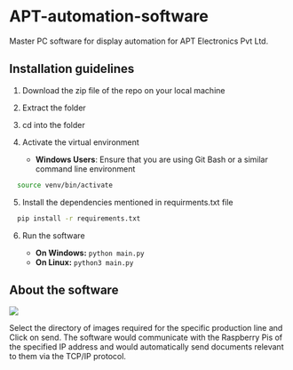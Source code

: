 # **APT-automation-software**

Master PC software for display automation for APT Electronics Pvt Ltd.

## **Installation guidelines**

<!-- OL -->
1. Download the zip file of the repo on your local machine
2. Extract the folder
3. cd into the folder
4. Activate the virtual environment
   * **Windows Users**: Ensure that you are using Git Bash or a similar command line environment
   
   <!-- Code Block -->
```bash
  source venv/bin/activate
```
5. Install the dependencies mentioned in requirments.txt file
<!-- Code Block -->
```bash
  pip install -r requirements.txt
```
6. Run the software

    * **On Windows:** ```python main.py```
    * **On Linux:** ```python3 main.py```

## **About the software**

<img src = "https://user-images.githubusercontent.com/55655727/130039222-0b93eb43-2c79-47ad-9ae7-8be54d4349f2.png"></img>

Select the directory of images required for the specific production line and Click on send.
The software would communicate with the Raspberry Pis of the specified IP address and would automatically send documents relevant to them via the TCP/IP protocol.
